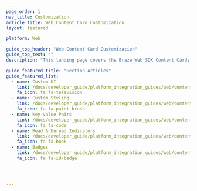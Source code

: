 ```yaml
---
page_order: 1
nav_title: Customization
article_title: Web Content Card Customization
layout: featured

platform: Web

guide_top_header: "Web Content Card Customization"
guide_top_text: ""
description: "This landing page covers the Braze Web SDK Content Cards customization options."

guide_featured_title: "Section Articles"
guide_featured_list:
  - name: Custom UI
    link: /docs/developer_guide/platform_integration_guides/web/content_cards/customization/custom_ui/
    fa_icon: fa fa-television
  - name: Custom Styling
    link: /docs/developer_guide/platform_integration_guides/web/content_cards/customization/custom_styling/
    fa_icon: fa fa-paint-brush
  - name: Key-Value Pairs
    link: /docs/developer_guide/platform_integration_guides/web/content_cards/customization/key_value_pairs/
    fa_icon: fa fa-code
  - name: Read & Unread Indicators
    link: /docs/developer_guide/platform_integration_guides/web/content_cards/customization/read_and_unread/
    fa_icon: fa fa-book
  - name: Badges
    link: /docs/developer_guide/platform_integration_guides/web/content_cards/customization/badges/
    fa_icon: fa fa-id-badge




---
```

<br><br>